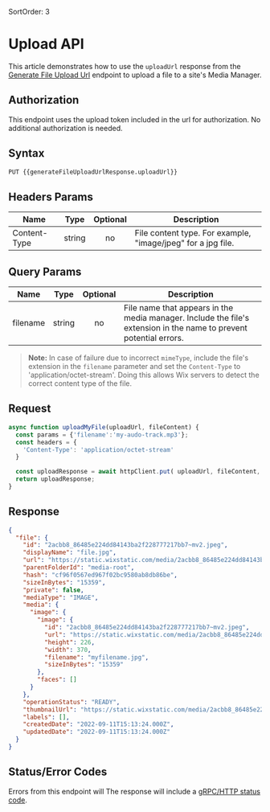 SortOrder: 3
# Upload API
This article demonstrates how to use the `uploadUrl` response from the [Generate File Upload Url](https://dev.wix.com/api/rest/media/media-manager/files/generate-file-upload-url) endpoint to upload a file to a site's Media Manager. 
## Authorization
This endpoint uses the upload token included in the url for authorization.
No additional authorization is needed.
                                   

## Syntax
```html
PUT {{generateFileUploadUrlResponse.uploadUrl}}
```

[//]: # (## Path Params)

[//]: # (| Name     | Type   | Optional | Description                                                                                                                             |)

[//]: # (|----------|--------|:--------:|-----------------------------------------------------------------------------------------------------------------------------------------|)

[//]: # (| filename | string |    no    | File name that appears in the Media Manager. Include the file's extension in its name to prevent potential errors. |)


## Headers Params
| Name         | Type   | Optional | Description                                                                     |
|--------------|--------|:--------:|---------------------------------------------------------------------------------|
| Content-Type | string |    no    | File content type. For example, "image/jpeg" for a jpg file. |


## Query Params
| Name      | Type    | Optional   | Description                                                                                                                             |
|-----------|---------|:----------:|-----------------------------------------------------------------------------------------------------------------------------------------|
| filename  | string  |     no     | File name that appears in the media manager. Include the file's extension in the name to prevent potential errors. |


>**Note:** In case of failure due to incorrect `mimeType`, include the file's extension in the `filename` parameter and set the `Content-Type` to 'application/octet-stream'. Doing this allows Wix servers to detect the correct content type of the file.

## Request
```typescript
async function uploadMyFile(uploadUrl, fileContent) {
  const params = {'filename':'my-audo-track.mp3'};
  const headers = {
    'Content-Type': 'application/octet-stream'
  }      

  const uploadResponse = await httpClient.put( uploadUrl, fileContent, { headers, params } );
  return uploadResponse;
}
```



## Response
```json
{
  "file": {
    "id": "2acbb8_86485e224dd84143ba2f228777217bb7~mv2.jpeg",
    "displayName": "file.jpg",
    "url": "https://static.wixstatic.com/media/2acbb8_86485e224dd84143ba2f228777217bb7~mv2.jpeg",
    "parentFolderId": "media-root",
    "hash": "cf96f0567ed967f02bc9580ab8db86be",
    "sizeInBytes": "15359",
    "private": false,
    "mediaType": "IMAGE",
    "media": {
      "image": {
        "image": {
          "id": "2acbb8_86485e224dd84143ba2f228777217bb7~mv2.jpeg",
          "url": "https://static.wixstatic.com/media/2acbb8_86485e224dd84143ba2f228777217bb7~mv2.jpeg",
          "height": 226,
          "width": 370,
          "filename": "myfilename.jpg",
          "sizeInBytes": "15359"
        },
        "faces": []
      }
    },
    "operationStatus": "READY",
    "thumbnailUrl": "https://static.wixstatic.com/media/2acbb8_86485e224dd84143ba2f228777217bb7~mv2.jpeg",
    "labels": [],
    "createdDate": "2022-09-11T15:13:24.000Z",
    "updatedDate": "2022-09-11T15:13:24.000Z"
  }
}
```


## Status/Error Codes
Errors from this endpoint will 
The response will include a [gRPC/HTTP status code](https://bo.wix.com/wix-docs/rnd/platformization-guidelines/errors#platformization-guidelines_errors_errors).
        

